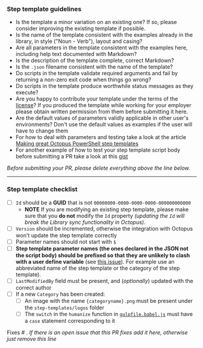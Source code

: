 ### Step template guidelines

* Is the template a minor variation on an existing one? If so, please consider improving the existing template if possible.
* Is the name of the template consistent with the examples already in the library, in style ("Noun - Verb"), layout and casing?
* Are all parameters in the template consistent with the examples here, including help text documented with Markdown?
* Is the description of the template complete, correct Markdown?
* Is the `.json` filename consistent with the name of the template?
* Do scripts in the template validate required arguments and fail by returning a non-zero exit code when things go wrong?
* Do scripts in the template produce worthwhile status messages as they execute?
* Are you happy to contribute your template under the terms of the [license](https://github.com/OctopusDeploy/Library/blob/master/LICENSE)? If you produced the template while working for your employer please obtain written permission from them before submitting it here.
* Are the default values of parameters validly applicable in other user's environments? Don't use the default values as examples if the user will have to change them
* For how to deal with parameters and testing take a look at the article [Making great Octopus PowerShell step templates](https://www.daniellittle.xyz/making-great-octopus-powershell-step-templates/)
* For another example of how to test your step template script body before submitting a PR take a look at this [gist](https://gist.github.com/JCapriotti/45639e06ba777ee974b1)

_Before submitting your PR, please delete everything above the line below._

---

### Step template checklist

- [ ] `Id` should be a **GUID** that is not `00000000-0000-0000-0000-000000000000`
  - **NOTE** If you are modifying an existing step template, please make sure that you **do not** modify the `Id` property *(updating the `Id` will break the Library sync functionality in Octopus)*. 
- [ ] `Version` should be incremented, otherwise the integration with Octopus won't update the step template correctly
- [ ] Parameter names should not start with `$`
- [ ] **Step template parameter names (the ones declared in the JSON not the script body) should be prefixed so that they are unlikely to clash with a user define variable** (see [this issue](https://github.com/OctopusDeploy/Issues/issues/2126)). For example use an abbreviated name of the step template or the category of the step template).
- [ ] `LastModifiedBy` field must be present, and (_optionally_) updated with the correct author
- [ ] If a new `Category` has been created:
   - [ ] An image with the name `{categoryname}.png` must be present under the `step-templates/logos` folder
   - [ ] The `switch` in the `humanize` function in [`gulpfile.babel.js`](https://github.com/OctopusDeploy/Library/blob/master/gulpfile.babel.js#L92) must have a `case` statement corresponding to it

Fixes # . _If there is an open issue that this PR fixes add it here, otherwise just remove this line_
